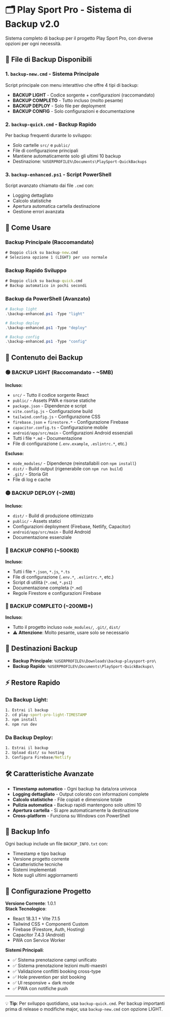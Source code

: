 # 🗂️ Play Sport Pro - Sistema di Backup v2.0

Sistema completo di backup per il progetto Play Sport Pro, con diverse opzioni per ogni necessità.

## 📁 File di Backup Disponibili

### 1. `backup-new.cmd` - Sistema Principale
Script principale con menu interattivo che offre 4 tipi di backup:

- **BACKUP LIGHT** - Codice sorgente + configurazioni (raccomandato)
- **BACKUP COMPLETO** - Tutto incluso (molto pesante)  
- **BACKUP DEPLOY** - Solo file per deployment
- **BACKUP CONFIG** - Solo configurazioni e documentazione

### 2. `backup-quick.cmd` - Backup Rapido
Per backup frequenti durante lo sviluppo:
- Solo cartelle `src/` e `public/`
- File di configurazione principali
- Mantiene automaticamente solo gli ultimi 10 backup
- Destinazione: `%USERPROFILE%\Documents\PlaySport-QuickBackups`

### 3. `backup-enhanced.ps1` - Script PowerShell
Script avanzato chiamato dai file `.cmd` con:
- Logging dettagliato
- Calcolo statistiche
- Apertura automatica cartella destinazione
- Gestione errori avanzata

## 🚀 Come Usare

### Backup Principale (Raccomandato)
```cmd
# Doppio click su backup-new.cmd
# Seleziona opzione 1 (LIGHT) per uso normale
```

### Backup Rapido Sviluppo
```cmd
# Doppio click su backup-quick.cmd
# Backup automatico in pochi secondi
```

### Backup da PowerShell (Avanzato)
```powershell
# Backup light
.\backup-enhanced.ps1 -Type "light"

# Backup deploy
.\backup-enhanced.ps1 -Type "deploy" 

# Backup config
.\backup-enhanced.ps1 -Type "config"
```

## 📂 Contenuto dei Backup

### 🟢 BACKUP LIGHT (Raccomandato - ~5MB)
**Incluso:**
- `src/` - Tutto il codice sorgente React
- `public/` - Assets PWA e risorse statiche
- `package.json` - Dipendenze e script
- `vite.config.js` - Configurazione build
- `tailwind.config.js` - Configurazione CSS
- `firebase.json` + `firestore.*` - Configurazione Firebase
- `capacitor.config.ts` - Configurazione mobile
- `android/app/src/main` - Configurazioni Android essenziali
- Tutti i file `*.md` - Documentazione
- File di configurazione (`.env.example`, `.eslintrc.*`, etc.)

**Escluso:**
- `node_modules/` - Dipendenze (reinstallabili con `npm install`)
- `dist/` - Build output (rigenerabile con `npm run build`)
- `.git/` - Storia Git
- File di log e cache

### 🟡 BACKUP DEPLOY (~2MB)
**Incluso:**
- `dist/` - Build di produzione ottimizzato
- `public/` - Assets statici
- Configurazioni deployment (Firebase, Netlify, Capacitor)
- `android/app/src/main` - Build Android
- Documentazione essenziale

### 🔵 BACKUP CONFIG (~500KB)
**Incluso:**
- Tutti i file `*.json`, `*.js`, `*.ts`
- File di configurazione (`.env.*`, `.eslintrc.*`, etc.)
- Script di utilità (`*.cmd`, `*.ps1`)
- Documentazione completa (`*.md`)
- Regole Firestore e configurazioni Firebase

### 🔴 BACKUP COMPLETO (~200MB+)
**Incluso:**
- Tutto il progetto incluso `node_modules/`, `.git/`, `dist/`
- ⚠️ **Attenzione**: Molto pesante, usare solo se necessario

## 🎯 Destinazioni Backup

- **Backup Principale**: `%USERPROFILE%\Downloads\backup-playsport-pro\`
- **Backup Rapido**: `%USERPROFILE%\Documents\PlaySport-QuickBackups\`

## ⚡ Restore Rapido

### Da Backup Light:
```cmd
1. Estrai il backup
2. cd play-sport-pro-light-TIMESTAMP
3. npm install
4. npm run dev
```

### Da Backup Deploy:
```cmd
1. Estrai il backup  
2. Upload dist/ su hosting
3. Configura Firebase/Netlify
```

## 🛠️ Caratteristiche Avanzate

- **Timestamp automatico** - Ogni backup ha data/ora univoca
- **Logging dettagliato** - Output colorato con informazioni complete  
- **Calcolo statistiche** - File copiati e dimensione totale
- **Pulizia automatica** - Backup rapidi mantengono solo ultimi 10
- **Apertura cartella** - Si apre automaticamente la destinazione
- **Cross-platform** - Funziona su Windows con PowerShell

## 📝 Backup Info

Ogni backup include un file `BACKUP_INFO.txt` con:
- Timestamp e tipo backup
- Versione progetto corrente
- Caratteristiche tecniche
- Sistemi implementati
- Note sugli ultimi aggiornamenti

## 🔧 Configurazione Progetto

**Versione Corrente**: 1.0.1  
**Stack Tecnologico**:
- React 18.3.1 + Vite 7.1.5
- Tailwind CSS + Componenti Custom
- Firebase (Firestore, Auth, Hosting)  
- Capacitor 7.4.3 (Android)
- PWA con Service Worker

**Sistemi Principali**:
- ✅ Sistema prenotazione campi unificato
- ✅ Sistema prenotazione lezioni multi-maestri  
- ✅ Validazione conflitti booking cross-type
- ✅ Hole prevention per slot booking
- ✅ UI responsive + dark mode
- ✅ PWA con notifiche push

---

💡 **Tip**: Per sviluppo quotidiano, usa `backup-quick.cmd`. Per backup importanti prima di release o modifiche major, usa `backup-new.cmd` con opzione LIGHT.
